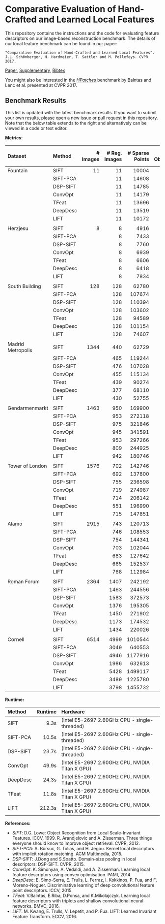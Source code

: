 Comparative Evaluation of Hand-Crafted and Learned Local Features
=================================================================

This repository contains the instructions and the code for evaluating feature
descriptors on our image-based reconstruction benchmark. The details of our
local feature benchmark can be found in our paper:

    "Comparative Evaluation of Hand-Crafted and Learned Local Features".
    J.L. Schönberger, H. Hardmeier, T. Sattler and M. Pollefeys. CVPR 2017.

  [Paper](https://demuc.de/papers/schoenberger2017comparative.pdf),
  [Supplementary](https://demuc.de/papers/schoenberger2017comparative_supp.pdf),
  [Bibtex](https://demuc.de/papers/schoenberger2017comparative.bib)

You might also be interested in the [*HPatches*](https://hpatches.github.io/)
benchmark by Balntas and Lenc et al. presented at CVPR 2017.


Benchmark Results
-----------------

This list is updated with the latest benchmark results. If you want to submit
your own results, please open a new issue or pull request in this repository.
Note that the below table extends to the right and alternatively can be viewed
in a code or text editor.

**Metrics:**

| Dataset           | Method   | # Images | # Reg. Images | # Sparse Points | # Observations | Track Length | Obs. Per Image | Reproj. Error [px] | # Dense Points | Dense Error [2cm] | Dense Error [10cm] | Mean Pose Error [m] | Median Pose Error [m] | # Inlier Pairs | # Inlier Matches |
|:------------------|:---------|---------:|--------------:|----------------:|---------------:|-------------:|---------------:|-------------------:|---------------:|------------------:|-------------------:|--------------------:|----------------------:|---------------:|-----------------:|
| Fountain          | SIFT     |       11 |            11 |           10004 |          44923 |      4.49050 |        4083.91 |           0.298179 |        2970239 |            0.7678 |             0.8970 |            0.002412 |              0.002412 |             49 |            76644 |
|                   | SIFT-PCA |          |            11 |           14608 |          70058 |      4.79587 |        6368.91 |           0.389404 |        3021445 |            0.7677 |             0.8969 |            0.002413 |              0.002413 |             55 |           124066 |
|                   | DSP-SIFT |          |            11 |           14785 |          71041 |      4.80494 |        6458.27 |           0.410291 |        2999187 |            0.7677 |             0.8970 |            0.002413 |              0.002413 |             54 |           129122 |
|                   | ConvOpt  |          |            11 |           14179 |          67308 |      4.74702 |        6118.91 |           0.370262 |        2999376 |            0.7677 |             0.8971 |            0.002413 |              0.002413 |             55 |           114343 |
|                   | TFeat    |          |            11 |           13696 |          64110 |      4.68093 |        5828.18 |           0.352238 |        2969328 |            0.7677 |             0.8969 |            0.002412 |              0.002412 |             54 |           103260 |
|                   | DeepDesc |          |            11 |           13519 |          61478 |      4.54753 |        5588.91 |           0.353349 |        2972715 |            0.7677 |             0.8969 |            0.002413 |              0.002413 |             55 |            93708 |
|                   | LIFT     |          |            11 |           10172 |          46272 |      4.54896 |        4206.55 |           0.594498 |        3019888 |            0.7678 |             0.8969 |            0.002413 |              0.002413 |             55 |            83318 |
|                   |          |          |               |                 |                |              |                |                    |                |                   |                    |                     |                       |                |                  |
| Herzjesu          | SIFT     |        8 |             8 |            4916 |          19684 |      4.00407 |        2460.50 |           0.319120 |        2373266 |            0.5737 |             0.7307 |            0.003533 |              0.003533 |             27 |            28955 |
|                   | SIFT-PCA |          |             8 |            7433 |          31116 |      4.18620 |        3889.50 |           0.421221 |        2372268 |            0.5735 |             0.7306 |            0.003534 |              0.003534 |             28 |            47384 |
|                   | DSP-SIFT |          |             8 |            7760 |          32494 |      4.18737 |        4061.75 |           0.447413 |        2376744 |            0.5734 |             0.7305 |            0.003533 |              0.003533 |             28 |            50613 |
|                   | ConvOpt  |          |             8 |            6939 |          28638 |      4.12711 |        3579.75 |           0.396862 |        2375340 |            0.5737 |             0.7306 |            0.003533 |              0.003533 |             28 |            42199 |
|                   | TFeat    |          |             8 |            6606 |          27021 |      4.09037 |        3377.62 |           0.381651 |        2377038 |            0.5734 |             0.7304 |            0.003533 |              0.003533 |             28 |            38573 |
|                   | DeepDesc |          |             8 |            6418 |          25139 |      3.91695 |        3142.38 |           0.379522 |        2380244 |            0.5734 |             0.7307 |            0.003533 |              0.003533 |             28 |            34591 |
|                   | LIFT     |          |             8 |            7834 |          30925 |      3.94754 |        3865.62 |           0.625963 |        2375055 |            0.5738 |             0.7308 |            0.003533 |              0.003533 |             28 |            46090 |
|                   |          |          |               |                 |                |              |                |                    |                |                   |                    |                     |                       |                |                  |
| South Building    | SIFT     |      128 |           128 |           62780 |         353939 |      5.63777 |        2765.15 |           0.424381 |        1972543 |                   |                    |                     |                       |           1851 |          1003336 |
|                   | SIFT-PCA |          |           128 |          107674 |         650117 |      6.03783 |        5079.04 |           0.540539 |        1993853 |                   |                    |                     |                       |           3916 |          2019148 |
|                   | DSP-SIFT |          |           128 |          110394 |         664533 |      6.01965 |        5191.66 |           0.569184 |        1994432 |                   |                    |                     |                       |           3769 |          2079511 |
|                   | ConvOpt  |          |           128 |          103602 |         617078 |      5.95624 |        4820.92 |           0.510579 |        2007852 |                   |                    |                     |                       |           4640 |          1856409 |
|                   | TFeat    |          |           128 |           94589 |         566687 |      5.99105 |        4427.24 |           0.486924 |        1960970 |                   |                    |                     |                       |           3156 |          1567873 |
|                   | DeepDesc |          |           128 |          101154 |         558997 |      5.52620 |        4367.16 |           0.483270 |        2002399 |                   |                    |                     |                       |           6034 |          1463340 |
|                   | LIFT     |          |           128 |           74607 |         399254 |      5.35143 |        3119.17 |           0.776213 |        1975540 |                   |                    |                     |                       |           3441 |          1168942 |
|                   |          |          |               |                 |                |              |                |                    |                |                   |                    |                     |                       |                |                  |
| Madrid Metropolis | SIFT     |     1344 |           440 |           62729 |         416727 |      6.64329 |        947.107 |           0.525606 |         435563 |                   |                    |                     |                       |          14343 |          1740200 |
|                   | SIFT-PCA |          |           465 |          119244 |         702936 |      5.89494 |        1511.69 |           0.569103 |         537758 |                   |                    |                     |                       |          27664 |          3597662 |
|                   | DSP-SIFT |          |           476 |          107028 |         681222 |      6.36490 |        1431.14 |           0.639809 |         570224 |                   |                    |                     |                       |          21127 |          3155358 |
|                   | ConvOpt  |          |           455 |          115134 |         634011 |      5.50672 |        1393.43 |           0.568558 |         561697 |                   |                    |                     |                       |          29765 |          3148104 |
|                   | TFeat    |          |           439 |           90274 |         512470 |      5.67683 |        1167.36 |           0.538515 |         522327 |                   |                    |                     |                       |          18450 |          2135644 |
|                   | DeepDesc |          |           377 |           68110 |         348061 |      5.11028 |        923.239 |           0.526658 |         516535 |                   |                    |                     |                       |          19782 |          1570887 |
|                   | LIFT     |          |           430 |           52755 |         337392 |      6.39545 |        784.633 |           0.758943 |         450562 |                   |                    |                     |                       |          13337 |          1498051 |
|                   |          |          |               |                 |                |              |                |                    |                |                   |                    |                     |                       |                |                  |
| Gendarmenmarkt    | SIFT     |     1463 |           950 |          169900 |        1010545 |      5.94788 |        1063.73 |           0.639777 |        1104976 |                   |                    |                     |                       |          28683 |          3292693 |
|                   | SIFT-PCA |          |           953 |          272118 |        1477833 |      5.43085 |        1550.72 |           0.692133 |        1240706 |                   |                    |                     |                       |          43413 |          5137545 |
|                   | DSP-SIFT |          |           975 |          321846 |        1732034 |      5.38156 |        1776.45 |           0.735691 |        1505886 |                   |                    |                     |                       |          56470 |          7648903 |
|                   | ConvOpt  |          |           945 |          341591 |        1601383 |      4.68801 |        1694.59 |           0.696203 |        1342513 |                   |                    |                     |                       |          56905 |          6525056 |
|                   | TFeat    |          |           953 |          297266 |        1445049 |      4.86113 |        1516.32 |           0.660397 |        1181279 |                   |                    |                     |                       |          39115 |          4685369 |
|                   | DeepDesc |          |           809 |          244925 |         949216 |      3.87554 |        1173.32 |           0.681721 |         921231 |                   |                    |                     |                       |          31134 |          2849341 |
|                   | LIFT     |          |           942 |          180746 |         964485 |      5.33613 |        1023.87 |           0.830989 |        1386731 |                   |                    |                     |                       |          27879 |          2495028 |
|                   |          |          |               |                 |                |              |                |                    |                |                   |                    |                     |                       |                |                  |
| Tower of London   | SIFT     |     1576 |           702 |          142746 |         963821 |      6.75200 |        1372.96 |           0.530041 |        1126600 |                   |                    |                     |                       |          18716 |          3211444 |
|                   | SIFT-PCA |          |           692 |          137800 |        1090091 |      7.91067 |        1575.28 |           0.601250 |        1124538 |                   |                    |                     |                       |          12154 |          2455869 |
|                   | DSP-SIFT |          |           755 |          236598 |        1761435 |      7.44484 |        2333.03 |           0.638131 |        1143471 |                   |                    |                     |                       |          33500 |          8056825 |
|                   | ConvOpt  |          |           719 |          274987 |        1732771 |      6.30128 |        2409.97 |           0.617079 |        1129334 |                   |                    |                     |                       |          39941 |          7542856 |
|                   | TFeat    |          |           714 |          206142 |        1424696 |      6.91124 |        1995.37 |           0.572171 |        1182746 |                   |                    |                     |                       |          28388 |          5333355 |
|                   | DeepDesc |          |           551 |          196990 |         964750 |      4.89746 |        1750.91 |           0.545235 |         653579 |                   |                    |                     |                       |          25658 |          2745700 |
|                   | LIFT     |          |           715 |          147851 |        1045724 |      7.07282 |        1462.55 |           0.721916 |         729060 |                   |                    |                     |                       |          23058 |          4079252 |
|                   |          |          |               |                 |                |              |                |                    |                |                   |                    |                     |                       |                |                  |
| Alamo             | SIFT     |     2915 |           743 |          120713 |        1384696 |     11.47100 |        1863.66 |           0.535782 |         611874 |                   |                    |                     |                       |          23526 |          7671821 |
|                   | SIFT-PCA |          |           746 |          108553 |        1377035 |     12.68540 |        1845.89 |           0.550041 |         564223 |                   |                    |                     |                       |          12766 |          4669536 |
|                   | DSP-SIFT |          |           754 |          144341 |        1815879 |     12.58050 |        2408.33 |           0.657329 |         629061 |                   |                    |                     |                       |          16925 |         10115750 |
|                   | ConvOpt  |          |           703 |          102044 |        1001340 |      9.81283 |        1424.38 |           0.479573 |         452541 |                   |                    |                     |                       |           3962 |           850327 |
|                   | TFeat    |          |           683 |          127642 |        1443116 |     11.30600 |        2112.91 |           0.521289 |         648970 |                   |                    |                     |                       |          16764 |          6356806 |
|                   | DeepDesc |          |           665 |          152537 |        1207394 |      7.91542 |        1815.63 |           0.479996 |         607091 |                   |                    |                     |                       |          16691 |          4196845 |
|                   | LIFT     |          |           768 |          112984 |        1477294 |     13.07520 |        1923.56 |           0.734686 |         607487 |                   |                    |                     |                       |          23432 |          9117444 |
|                   |          |          |               |                 |                |              |                |                    |                |                   |                    |                     |                       |                |                  |
| Roman Forum       | SIFT     |     2364 |          1407 |          242192 |        1805253 |      7.45381 |        1283.05 |           0.610871 |        3097439 |                   |                    |                     |                       |          25447 |          6063636 |
|                   | SIFT-PCA |          |          1463 |          244556 |        1834598 |      7.50175 |        1254.00 |           0.613003 |        2799238 |                   |                    |                     |                       |          16437 |          4322039 |
|                   | DSP-SIFT |          |          1583 |          372573 |        2879238 |      7.72798 |        1818.85 |           0.708828 |        3748342 |                   |                    |                     |                       |          26416 |          9685465 |
|                   | ConvOpt  |          |          1376 |          195305 |        1173254 |      6.00729 |         852.66 |           0.553454 |        3043274 |                   |                    |                     |                       |          11921 |          2111787 |
|                   | TFeat    |          |          1450 |          271902 |        1963303 |      7.22063 |        1354.00 |           0.608724 |        3477858 |                   |                    |                     |                       |          19828 |          5584122 |
|                   | DeepDesc |          |          1173 |          174532 |        1275633 |      7.30887 |        1087.49 |           0.602312 |        2434123 |                   |                    |                     |                       |           9831 |          1834623 |
|                   | LIFT     |          |          1434 |          220026 |        1608740 |      7.31159 |        1121.85 |           0.748830 |        2898383 |                   |                    |                     |                       |          17322 |          4732050 |
|                   |          |          |               |                 |                |              |                |                    |                |                   |                    |                     |                       |                |                  |
| Cornell           | SIFT     |     6514 |          4999 |         1010544 |        6317214 |      6.25130 |        1263.70 |           0.527172 |       12970087 |                   |                    |            1.536723 |              0.792612 |          71919 |         25603366 |
|                   | SIFT-PCA |          |          3049 |          640553 |        4335971 |      6.76911 |        1422.10 |           0.544811 |        6135281 |                   |                    |           11.498496 |              1.087624 |          26498 |         13793332 |
|                   | DSP-SIFT |          |          4946 |         1177916 |        7233500 |      6.14093 |        1462.49 |           0.674990 |       11066753 |                   |                    |            2.942793 |              1.001049 |          73922 |         26150621 |
|                   | ConvOpt  |          |          1986 |          632613 |        4747658 |      7.50484 |        2390.56 |           0.569796 |        5321472 |                   |                    |            5.823939 |              0.903555 |          42129 |         18615334 |
|                   | TFeat    |          |          5428 |         1499117 |        9830787 |      6.55772 |        1811.13 |           0.587575 |       15605086 |                   |                    |            2.125709 |              0.593038 |          89927 |         40640025 |
|                   | DeepDesc |          |          3489 |         1225780 |        6977970 |      5.69268 |        1999.99 |           0.552574 |       10159770 |                   |                    |            3.831561 |              0.695395 |          73973 |         28845684 |
|                   | LIFT     |          |          3798 |         1455732 |        7377320 |      5.06777 |        1942.42 |           0.712310 |       10512321 |                   |                    |            3.113213 |              0.712312 |          81231 |         39812312 |

**Runtime:**

| Method   | Runtime  | Hardware                                               |
|:---------|---------:|:-------------------------------------------------------|
| SIFT     |     9.3s | (Intel E5-2697 2.60GHz CPU - single-threaded)          |
| SIFT-PCA |    10.5s | (Intel E5-2697 2.60GHz CPU - single-threaded)          |
| DSP-SIFT |    23.7s | (Intel E5-2697 2.60GHz CPU - single-threaded)          |
| ConvOpt  |    49.9s | (Intel E5-2697 2.60GHz CPU, NVIDIA Titan X GPU)        |
| DeepDesc |    24.3s | (Intel E5-2697 2.60GHz CPU, NVIDIA Titan X GPU)        |
| TFeat    |    11.8s | (Intel E5-2697 2.60GHz CPU, NVIDIA Titan X GPU)        |
| LIFT     |   212.3s | (Intel E5-2697 2.60GHz CPU, NVIDIA Titan X GPU)        |

**References:**

- *SIFT*: D.G. Lowe: Object Recognition from Local Scale-Invariant Features.
  ICCV, 1999. R. Arandjelovic and A. Zisserman. Three things everyone should
  know to improve object retrieval. CVPR, 2012.
- *SIFT-PCA*: A. Bursuc, G. Tolias, and H. Jegou. Kernel local descriptors
  with implicit rotation matching. ACM Multimedia, 2015.
- *DSP-SIFT*: J.Dong and S.Soatto.
  Domain-size pooling in local descriptors: DSP-SIFT. CVPR, 2015.
- *ConvOpt*: K. Simonyan, A. Vedaldi, and A. Zisserman. Learning local
  feature descriptors using convex optimisation. PAMI, 2014.
- *DeepDesc*: E. Simo-Serra, E. Trulls, L. Ferraz, I. Kokkinos, P. Fua, and
  F. Moreno-Noguer. Discriminative learning of deep convolutional feature point
  descriptors. ICCV, 2015.
- *TFeat*: V.Balntas, E.Riba, D.Ponsa, and K.Mikolajczyk.
  Learning local feature descriptors with triplets and shallow convolutional
  neural networks. BMVC, 2016.
- *LIFT*: M. Kwang, E. Trulls, V. Lepetit, and P. Fua.
  LIFT: Learned Invariant Feature Transform. ECCV, 2016.
